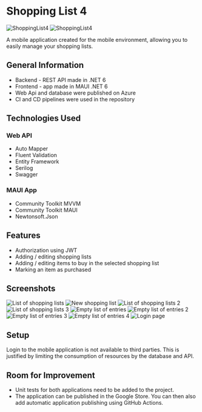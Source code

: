 # Shopping List 4 
![ShoppingList4](https://github.com/szotrab1337/ShoppingList4/actions/workflows/ci.yml/badge.svg) ![ShoppingList4](https://github.com/szotrab1337/ShoppingList4/actions/workflows/cd.yml/badge.svg)

A mobile application created for the mobile environment, allowing you to easily manage your shopping lists.

## General Information
- Backend - REST API made in .NET 6
- Frontend - app made in MAUI .NET 6 
- Web Api and database were published on Azure
- CI and CD pipelines were used in the repository

## Technologies Used
### Web API
- Auto Mapper
- Fluent Validation
- Entity Framework
- Serilog
- Swagger

### MAUI App
- Community Toolkit MVVM
- Community Toolkit MAUI
- Newtonsoft.Json

## Features

- Authorization using JWT
- Adding / editing shopping lists
- Adding / editing items to buy in the selected shopping list
- Marking an item as purchased

## Screenshots
![List of shopping lists](https://github.com/szotrab1337/ShoppingList4/assets/61224345/fca8b4a1-3b27-4305-909c-778746778a7d)
![New shopping list](https://github.com/szotrab1337/ShoppingList4/assets/61224345/67265c6d-705f-4a60-b888-dbbdf683b734)
![List of shopping lists 2](https://github.com/szotrab1337/ShoppingList4/assets/61224345/6c384744-9f4b-4e7e-bf3c-f70453f62374)
![List of shopping lists 3](https://github.com/szotrab1337/ShoppingList4/assets/61224345/cbdb0c25-c19b-4e44-b1df-a712106e42db)
![Empty list of entries](https://github.com/szotrab1337/ShoppingList4/assets/61224345/8d936f98-66e1-450d-b7ef-0b899606a903)
![Empty list of entries 2](https://github.com/szotrab1337/ShoppingList4/assets/61224345/568d971a-f12d-44d3-a9db-25ba90bdd5e3)
![Empty list of entries 3](https://github.com/szotrab1337/ShoppingList4/assets/61224345/b129b0bb-f4a5-408d-a704-054c42f6b87e)
![Empty list of entries 4](https://github.com/szotrab1337/ShoppingList4/assets/61224345/da2ef064-9318-459e-a087-59eb0274a44c)
![Login page](https://github.com/szotrab1337/ShoppingList4/assets/61224345/f2fae44a-45b4-41de-a7dc-c6067a2c5feb)

## Setup
Login to the mobile application is not available to third parties. This is justified by limiting the consumption of resources by the database and API.

## Room for Improvement
- Unit tests for both applications need to be added to the project.
- The application can be published in the Google Store. You can then also add automatic application publishing using GitHub Actions.
